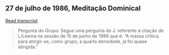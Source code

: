 ## 27 de julho de 1986, Meditação Dominical


[Read transcript](pt/1986/1986_0727)

> Pergunta do Grupo: Segue uma pergunta de J. referente à citação de L/Leema na sessão de 15 de junho de 1986 que é: “A massa crítica, para atingir-se, como grupo, a quarta densidade, já foi quase atingida.”

[<i class="fas fa-file-pdf"></i>](http://llresearch.org/transcripts/issues/1986_portuguese/1986_0727.pdf) [<i class="fas fa-external-link-alt"></i>](http://llresearch.org/transcripts/issues/1986_portuguese/1986_0727.aspx)
 